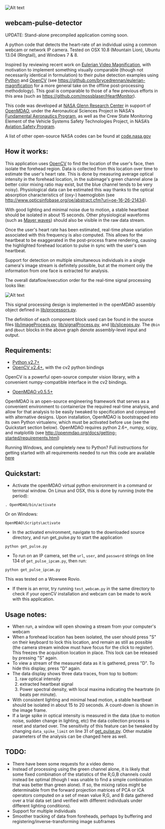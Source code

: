 ![Alt text](http://i.imgur.com/2ngZopS.jpg "Screenshot")

webcam-pulse-detector
-----------------------

UPDATE: Stand-alone precompiled application coming soon.

A python code that detects the heart-rate of an individual using a common webcam or network IP camera. 
Tested on OSX 10.8 (Mountain Lion), Ubuntu 13.04 (Ringtail), and Windows 7 & 8.

Inspired by reviewing recent work on [Eulerian Video Magnification](http://people.csail.mit.edu/mrub/vidmag/), 
with motivation to implement something visually comparable (though not necessarily identical in formulation) to their
pulse detection examples using [Python](http://python.org/) and [OpenCV](http://opencv.org/) (see https://github.com/brycedrennan/eulerian-magnification for a 
more general take on the offline post-processing methodology). 
This goal is comparable to those of a few previous efforts in this area 
(such as https://github.com/mossblaser/HeartMonitor).

This code was developed at [NASA Glenn Research Center](http://www.nasa.gov/centers/glenn) in 
support of [OpenMDAO](http://openmdao.org/), under the Aeronautical Sciences Project in NASA's 
[Fundamental Aeronautics Program](http://www.aeronautics.nasa.gov/fap/), as well as the Crew State Monitoring Element 
of the Vehicle Systems Safety Technologies Project, in NASA’s 
[Aviation Safety Program](http://www.aeronautics.nasa.gov/programs_avsafe.htm).

A list of other open-source NASA codes can be found at [code.nasa.gov](http://code.nasa.gov/project/)

How it works:
-----------------
This application uses [OpenCV](http://opencv.org/) to find the location of the user's face, then isolate the forehead region. Data is collected
from this location over time to estimate the user's heart rate. This is done by measuring average optical
intensity in the forehead location, in the subimage's green channel alone (a better color mixing ratio may exist, but the 
blue channel tends to be very noisy). Physiological data can be estimated this way thanks to the optical absorption 
characteristics of (oxy-) haemoglobin (see http://www.opticsinfobase.org/oe/abstract.cfm?uri=oe-16-26-21434). 

With good lighting and minimal noise due to motion, a stable heartbeat should be 
isolated in about 15 seconds. Other physiological waveforms (such as 
[Mayer waves](http://en.wikipedia.org/wiki/Mayer_waves)) should also be visible in the raw data stream.

Once the user's heart rate has been estimated, real-time phase variation associated with this 
frequency is also computed. This allows for the heartbeat to be exaggerated in the post-process frame rendering, 
causing the highlighted forehead location to pulse in sync with the user's own heartbeat.

Support for detection on multiple simultaneous individuals in a single camera's 
image stream is definitely possible, but at the moment only the information from one face 
is extracted for analysis.

The overall dataflow/execution order for the real-time signal processing looks like:

![Alt text](http://i.imgur.com/xS7O8U3.png "Signal processing")

This signal processing design is implemented in the openMDAO assembly object defined in
[lib/processors.py](lib/processors.py).

The definition of each component block used can be found in the source 
files [lib/imageProcess.py](lib/imageProcess.py), [lib/signalProcess.py](lib/signalProcess.py), and 
[lib/sliceops.py](lib/sliceops.py). The `@bin` and `@bout` blocks in the above graph denote assembly-level input and 
output.


Requirements:
---------------

- [Python v2.7+](http://python.org/)
- [OpenCV v2.4+](http://opencv.org/), with the cv2 python bindings
 
OpenCV is a powerful open-source computer vision library, with a convenient 
numpy-compatible interface in the cv2 bindings.

- [OpenMDAO v0.5.5+](http://openmdao.org/)

OpenMDAO is an open-source engineering framework that serves as a convenient 
environment to containerize the required real-time analysis, and 
allow for that analysis to be easily tweaked to specification and compared with alternative designs. 
Upon installation, OpenMDAO is bootstrapped into its own Python 
virtualenv, which must be activated before use (see the Quickstart section below). OpenMDAO requires python 2.6+, numpy, scipy, and matplotlib 
(see http://openmdao.org/docs/getting-started/requirements.html)

Running Windows, and completely new to Python? Full instructions for getting started with all requirements needed to
run this code are available [here](win_pythonxy.md)

Quickstart:
------------
- Activate the openMDAO virtual python environment in a command or terminal window. On Linux and OSX, this is done by
running (note the period):

```
. OpenMDAO/bin/activate
```
Or on Windows:

```
OpenMDAO\Scripts\activate
```

- In the activated environment, navigate to the downloaded source directory, and run get_pulse.py to start the application

```
python get_pulse.py
```

- To run on an IP camera, set the `url`, `user`, and `password` strings on line 134 of `get_pulse_ipcam.py`, then run:

```
python get_pulse_ipcam.py
```
This was tested on a Wowwee Rovio.

- If there is an error, try running `test_webcam.py` in the same directory to check if your openCV installation and webcam can be made to work
with this application.

Usage notes:
----------
- When run, a window will open showing a stream from your computer's webcam
- When a forehead location has been isolated, the user should press "S" on their 
keyboard to lock this location, and remain as still as possible (the camera 
stream window must have focus for the click to register). This freezes the acquisition location in place. This lock can
be released by pressing "S" again.
- To view a stream of the measured data as it is gathered, press "D". To hide this display, press "D" again.
- The data display shows three data traces, from top to bottom: 
   1. raw optical intensity
   2. extracted heartbeat signal
   3. Power spectral density, with local maxima indicating the heartrate (in beats per minute). 
- With consistent lighting and minimal head motion, a stable heartbeat should be 
isolated in about 15 to 20 seconds. A count-down is shown in the image frame.
- If a large spike in optical intensity is measured in the data (due to motion 
noise, sudden change in lighting, etc) the data collection process is reset and 
started over. The sensitivity of this feature can be tweaked by changing `data_spike_limit` on line 31 of [get_pulse.py](get_pulse.py).
Other mutable parameters of the analysis can be changed here as well.

TODO:
------
- There have been some requests for a video demo
- Instead of processing using the green channel alone, it is likely that some fixed combination of the statistics of the
R,G,B channels could instead be optimal (though I was unable to find a simple combination that was better than green
alone). If so, the mixing ratios might be determinable from the forward projection matrices of PCA or ICA operators 
computed on a set of mean value R,G, and B data gathered over a trial data set (and verified with different individuals 
under different lighting conditions).
- Support for multiple individuals
- Smoother tracking of data from foreheads, perhaps by buffering and registering/inverse-transforming image subframes

